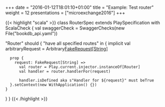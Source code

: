 +++
date = "2016-01-12T18:01:10+01:00"
title = "Example: Test router"
weight = 12
presentations = ["microexchange2016"]
+++

{{< highlight "scala" >}}
class RouterSpec extends PlaySpecification with ScalaCheck {
  val swaggerCheck = SwaggerChecks(new File("bookdb_api.yaml"))

  "Router" should {
    "have all specified routes" in {
      implicit val arbitraryRequest =
        Arbitrary[FakeRequest[String]](swaggerCheck.requestGenerator())

      prop {
        request: FakeRequest[String] =>
          val router = Play.current.injector.instanceOf[Router]
          val handler = router.handlerFor(request)

          handler.isDefined aka s"Handler for ${request}" must beTrue
      }.setContext(new WithApplication() {})
    }
  }
}
{{< /highlight >}}
